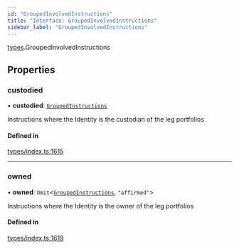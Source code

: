 ```yaml
---
id: "GroupedInvolvedInstructions"
title: "Interface: GroupedInvolvedInstructions"
sidebar_label: "GroupedInvolvedInstructions"
---
```


[types](../../../modules/Types/Types.md).GroupedInvolvedInstructions

## Properties

### custodied

• **custodied**: [`GroupedInstructions`](../GroupedInstructions/GroupedInstructions.md)

Instructions where the Identity is the custodian of the leg portfolios

#### Defined in

[types/index.ts:1615](https://github.com/PolymeshAssociation/polymesh-sdk/blob/2c78f6c34/src/types/index.ts#L1615)

___

### owned

• **owned**: `Omit`\<[`GroupedInstructions`](../GroupedInstructions/GroupedInstructions.md), ``"affirmed"``\>

Instructions where the Identity is the owner of the leg portfolios

#### Defined in

[types/index.ts:1619](https://github.com/PolymeshAssociation/polymesh-sdk/blob/2c78f6c34/src/types/index.ts#L1619)
